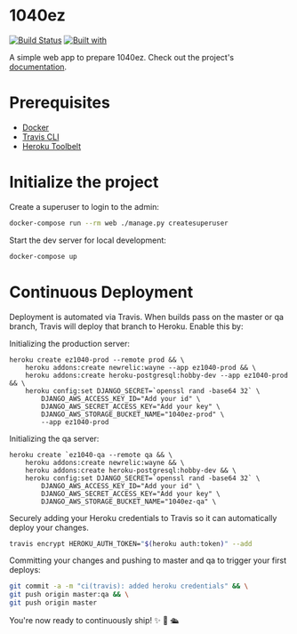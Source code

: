 # 1040ez

[![Build Status](https://travis-ci.org/desenna/1040ez.svg?branch=master)](https://travis-ci.org/desenna/1040ez)
[![Built with](https://img.shields.io/badge/Built_with-Cookiecutter_Django_Rest-F7B633.svg)](https://github.com/agconti/cookiecutter-django-rest)

A simple web app to prepare 1040ez. Check out the project's [documentation](http://desenna.github.io/1040ez/).

# Prerequisites

- [Docker](https://docs.docker.com/docker-for-mac/install/)  
- [Travis CLI](http://blog.travis-ci.com/2013-01-14-new-client/)
- [Heroku Toolbelt](https://toolbelt.heroku.com/)

# Initialize the project

Create a superuser to login to the admin:

```bash
docker-compose run --rm web ./manage.py createsuperuser
```

Start the dev server for local development:
```bash
docker-compose up
```

# Continuous Deployment

Deployment is automated via Travis. When builds pass on the master or qa branch, Travis will deploy that branch to Heroku. Enable this by:

Initializing the production server:

```
heroku create ez1040-prod --remote prod && \
    heroku addons:create newrelic:wayne --app ez1040-prod && \
    heroku addons:create heroku-postgresql:hobby-dev --app ez1040-prod && \
    heroku config:set DJANGO_SECRET=`openssl rand -base64 32` \
        DJANGO_AWS_ACCESS_KEY_ID="Add your id" \
        DJANGO_AWS_SECRET_ACCESS_KEY="Add your key" \
        DJANGO_AWS_STORAGE_BUCKET_NAME="1040ez-prod" \
        --app ez1040-prod
```

Initializing the qa server:

```
heroku create `ez1040-qa --remote qa && \
    heroku addons:create newrelic:wayne && \
    heroku addons:create heroku-postgresql:hobby-dev && \
    heroku config:set DJANGO_SECRET=`openssl rand -base64 32` \
        DJANGO_AWS_ACCESS_KEY_ID="Add your id" \
        DJANGO_AWS_SECRET_ACCESS_KEY="Add your key" \
        DJANGO_AWS_STORAGE_BUCKET_NAME="1040ez-qa" \
```

Securely adding your Heroku credentials to Travis so it can automatically deploy your changes.

```bash
travis encrypt HEROKU_AUTH_TOKEN="$(heroku auth:token)" --add
```

Committing your changes and pushing to master and qa to trigger your first deploys:

```bash
git commit -a -m "ci(travis): added heroku credentials" && \
git push origin master:qa && \
git push origin master
```
You're now ready to continuously ship! ✨ 💅 🛳
